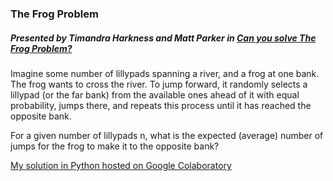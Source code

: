 ### The Frog Problem
##### Presented by Timandra Harkness and Matt Parker in [Can you solve The Frog Problem?](https://www.youtube.com/watch?v=ZLTyX4zL2Fc)
Imagine some number of lillypads spanning a river, and a frog at one bank. The frog wants to cross the river. To jump forward, it randomly selects a lillypad (or the far bank) from the available ones ahead of it with equal probability, jumps there, and repeats this process until it has reached the opposite bank.

For a given number of lillypads n, what is the expected (average) number of jumps for the frog to make it to the opposite bank?

[My solution in Python hosted on Google Colaboratory](https://colab.research.google.com/drive/1SuQrfVUmCPa2AAoDLBZ2fLjJop_cctx_)

